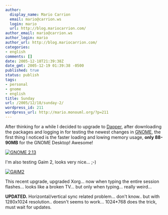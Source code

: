 ```yaml
---
author:
  display_name: Mario Carrion
  email: mario@carrion.ws
  login: mario
  url: http://blog.mariocarrion.com/
author_email: mario@carrion.ws
author_login: mario
author_url: http://blog.mariocarrion.com/
categories:
- english
comments: []
date: 2005-12-18T21:39:38Z
date_gmt: 2005-12-19 01:39:38 -0500
published: true
status: publish
tags:
- personal
- gnome
- english
title: Sunday
url: /2005/12/18/sunday-2/
wordpress_id: 211
wordpress_url: http://mario.monouml.org/?p=211
---
```


<p>After thinking for a while I decided to upgrade to <a href="http://wiki.ubuntu.com/DapperDrake">Dapper</a>, after downloading the packages and logging in for testing the newest changes in <a href="http://www.gnome.org">GNOME</a>, the first thing I noticed is the faster loading and lowing memory usage, <strong>only 88-90MB</strong> for the GNOME Desktop! Awesome!</p>
<p><a href="http://static.flickr.com/36/74974680_4cd114c8ed_o.png"><img src="http://static.flickr.com/36/74974680_4cd114c8ed_m.jpg" alt="GNOME 2.13" /></a></p>
<p>I'm also testing Gaim 2, looks very nice... ;-)</p>
<p><a href="http://static.flickr.com/43/75014084_aef1add1a6_o.png"><img src="http://static.flickr.com/43/75014084_aef1add1a6_m.jpg" alt="GAIM2" /></a></p>
<p>This recent upgrade, upgraded Xorg... now when typing the entire session flashes... looks like a broken TV... but only when typing... really weird...</p>
<p><strong>UPDATED.</strong> Horizontal/vertical sync related problem... don't know.. but with 1280x1024 resolution.. doesn't seems to work... 1024*768 does the trick, must wait for updates.</p>
